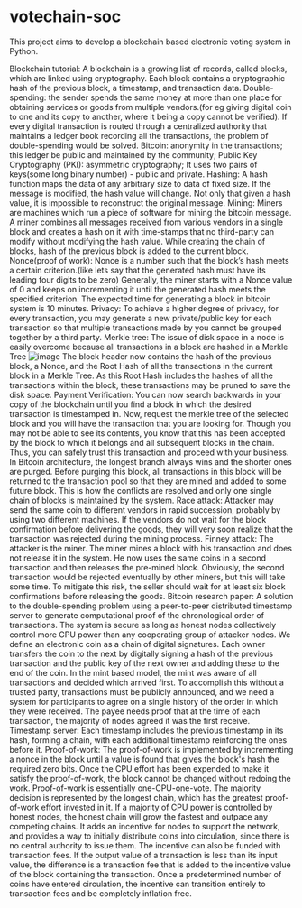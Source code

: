 # votechain-soc
This project aims to develop a blockchain based electronic voting system in Python.

Blockchain tutorial:
A blockchain is a growing list of records, called blocks, which are linked using cryptography. Each block contains a cryptographic hash of the previous block, a timestamp, and transaction data.
Double-spending: the sender spends the same money at more than one place for obtaining services or goods from multiple vendors.(for eg giving digital coin to one and its copy to another, where it being a copy cannot be verified). If every digital transaction is routed through a centralized authority that maintains a ledger book recording all the transactions, the problem of double-spending would be solved. 
Bitcoin: anonymity in the transactions; this ledger be public and maintained by the community;
Public Key Cryptography (PKI): asymmetric cryptography; It uses two pairs of keys(some long binary number) - public and private.
Hashing: A hash function maps the data of any arbitrary size to data of fixed size. If the message is modified, the hash value will change. Not only that given a hash value, it is impossible to reconstruct the original message.
Mining: Miners are machines which run a piece of software for mining the bitcoin message. A miner combines all messages received from various vendors in a single block and creates a hash on it with time-stamps that no third-party can modify without modifying the hash value. While creating the chain of blocks, hash of the previous block is added to the current block.
Nonce(proof of work): Nonce is a number such that the block’s hash meets a certain criterion.(like lets say that the generated hash must have its leading four digits to be zero) Generally, the miner starts with a Nonce value of 0 and keeps on incrementing it until the generated hash meets the specified criterion. The expected time for generating a block in bitcoin system is 10 minutes. 
Privacy: To achieve a higher degree of privacy, for every transaction, you may generate a new private/public key for each transaction so that multiple transactions made by you cannot be grouped together by a third party.
Merkle tree: The issue of disk space in a node is easily overcome because all transactions in a block are hashed in a Merkle Tree ![image](https://github.com/dhriti-13/votechain-soc/assets/157302650/9a428717-f52a-4862-a4be-e8e079474efb) The block header now contains the hash of the previous block, a Nonce, and the Root Hash of all the transactions in the current block in a Merkle Tree. As this Root Hash includes the hashes of all the transactions within the block, these transactions may be pruned to save the disk space.
Payment Verification: You can now search backwards in your copy of the blockchain until you find a block in which the desired transaction is timestamped in. Now, request the merkle tree of the selected block and you will have the transaction that you are looking for. Though you may not be able to see its contents, you know that this has been accepted by the block to which it belongs and all subsequent blocks in the chain. Thus, you can safely trust this transaction and proceed with your business.
In Bitcoin architecture, the longest branch always wins and the shorter ones are purged. Before purging this block, all transactions in this block will be returned to the transaction pool so that they are mined and added to some future block. This is how the conflicts are resolved and only one single chain of blocks is maintained by the system.
Race attack: Attacker may send the same coin to different vendors in rapid succession, probably by using two different machines. If the vendors do not wait for the block confirmation before delivering the goods, they will very soon realize that the transaction was rejected during the mining process.
Finney attack: The attacker is the miner. The miner mines a block with his transaction and does not release it in the system. He now uses the same coins in a second transaction and then releases the pre-mined block. Obviously, the second transaction would be rejected eventually by other miners, but this will take some time. To mitigate this risk, the seller should wait for at least six block confirmations before releasing the goods.
Bitcoin research paper:
A solution to the double-spending problem using a peer-to-peer distributed timestamp server to generate computational proof of the chronological order of transactions. The system is secure as long as honest nodes collectively control more CPU power than any cooperating group of attacker nodes.
We define an electronic coin as a chain of digital signatures. Each owner transfers the coin to the next by digitally signing a hash of the previous transaction and the public key of the next owner and adding these to the end of the coin.
In the mint based model, the mint was aware of all transactions and decided which arrived first. To accomplish this without a trusted party, transactions must be publicly announced, and we need a system for participants to agree on a single history of the order in which they were received. The payee needs proof that at the time of each transaction, the majority of nodes agreed it was the first receive.
Timestamp server: Each timestamp includes the previous timestamp in its hash, forming a chain, with each additional timestamp reinforcing the ones before it.
Proof-of-work: The proof-of-work is implemented by incrementing a nonce in the block until a value is found that gives the block's hash the required zero bits. Once the CPU effort has been expended to make it satisfy the proof-of-work, the block cannot be changed without redoing the work. Proof-of-work is essentially one-CPU-one-vote. The majority decision is represented by the longest chain, which has the greatest proof-of-work effort invested in it. If a majority of CPU power is controlled by honest nodes, the honest chain will grow the fastest and outpace any competing chains.
It adds an incentive for nodes to support the network, and provides a way to initially distribute coins into circulation, since there is no central authority to issue them. The incentive can also be funded with transaction fees. If the output value of a transaction is less than its input value, the difference is a transaction fee that is added to the incentive value of the block containing the transaction. Once a predetermined number of coins have entered circulation, the incentive can transition entirely to transaction fees and be completely inflation free.
